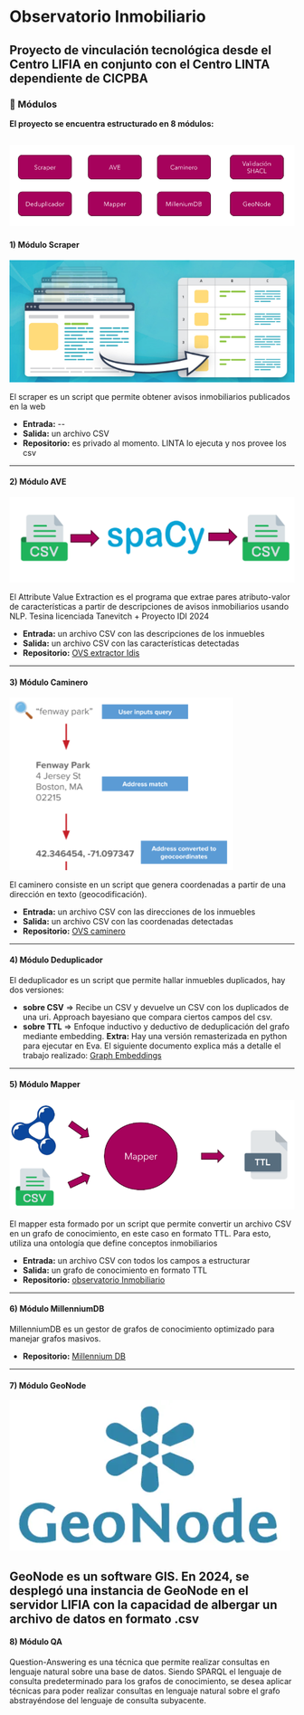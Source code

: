 # Observatorio Inmobiliario
## Proyecto de vinculación tecnológica desde el Centro LIFIA en conjunto con el Centro LINTA dependiente de CICPBA
### 🌱 Módulos
**El proyecto se encuentra estructurado en 8 módulos:** 

![Módulos](images/modulos.PNG)
---
#### 1) Módulo Scraper

![Scraper](images/scraper.PNG)

El scraper es un script que permite obtener avisos inmobiliarios publicados en la web

- **Entrada:** --
- **Salida:** un archivo CSV
- **Repositorio:** es privado al momento. LINTA lo ejecuta y nos provee los csv
---
#### 2) Módulo AVE

![Ave](images/ave.PNG)

El Attribute Value Extraction es el programa que extrae pares atributo-valor de características a partir de descripciones de avisos inmobiliarios usando NLP. Tesina licenciada Tanevitch + Proyecto IDI 2024

- **Entrada:** un archivo CSV con las descripciones de los inmuebles
- **Salida:** un archivo CSV con las características detectadas
- **Repositorio:** [OVS extractor Idis](https://github.com/cientopolis/OVS-extractor-idis)
---
#### 3) Módulo Caminero

![caminero](images/caminero.PNG)

El caminero consiste en un script que genera coordenadas a partir de una dirección en texto (geocodificación).

- **Entrada:** un archivo CSV con las direcciones de los inmuebles
- **Salida:** un archivo CSV con las coordenadas  detectadas
- **Repositorio:** [OVS caminero](https://github.com/cientopolis/OVS-caminero)
---
#### 4) Módulo Deduplicador
El deduplicador es un script que permite hallar inmuebles duplicados, hay dos versiones:
- **sobre CSV** => Recibe un CSV y devuelve un CSV con los duplicados de una uri. Approach bayesiano que compara ciertos campos del csv.
- **sobre TTL** => Enfoque inductivo y deductivo de deduplicación del grafo mediante embedding.
**Extra:** Hay una versión remasterizada en python para ejecutar en Eva. El siguiente documento explica más a detalle el trabajo realizado: [Graph Embeddings](https://docs.google.com/document/d/1GZFBkfj_5YY7em8HMkpv-gNVc4npLvi-oe9HaeFpG6M/edit?tab=t.0#heading=h.4jc0o2quxc0q)
---
#### 5) Módulo Mapper

![Mapper](images/mapper.PNG)

El mapper esta formado por un script que permite convertir un archivo CSV en un grafo de conocimiento, en este caso en formato TTL. Para esto, utiliza una ontología que define conceptos inmobiliarios

- **Entrada:** un archivo CSV con todos los campos a estructurar
- **Salida:** un grafo de conocimiento en formato TTL
- **Repositorio:** [observatorio Inmobiliario](https://github.com/tanevitch/observatorioInmobiliario-pronto)
---
#### 6) Módulo MillenniumDB
MillenniumDB es un gestor de grafos de conocimiento optimizado para manejar grafos masivos.

- **Repositorio:** [Millennium DB](https://github.com/MillenniumDB/MillenniumDB)
---
#### 7) Módulo GeoNode

![Geonode](images/geonode2.webp)

GeoNode es un software GIS. En 2024, se desplegó una instancia de GeoNode en el servidor LIFIA con la capacidad de albergar un archivo de datos en formato .csv
---
#### 8) Módulo QA
Question-Answering es una técnica que permite realizar consultas en lenguaje natural sobre una base de datos. Siendo SPARQL el lenguaje de consulta predeterminado para los grafos de conocimiento, se desea aplicar técnicas para poder realizar consultas en lenguaje natural sobre el grafo abstrayéndose del lenguaje de consulta subyacente.


